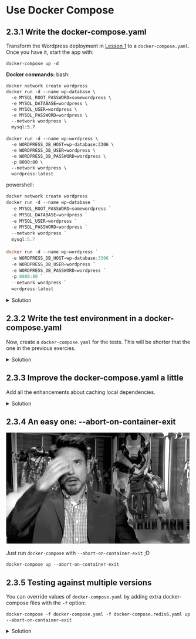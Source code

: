 # Use Docker Compose

## 2.3.1 Write the docker-compose.yaml

Transform the Wordpress deployment in [Lesson 1](1-1-What-Are-Containers.md) to a `docker-compose.yaml`. Once you have it, start the app with:

```
docker-compose up -d
```

**Docker commands:**
bash:
```shell
docker network create wordpress
docker run -d --name wp-database \
  -e MYSQL_ROOT_PASSWORD=somewordpress \
  -e MYSQL_DATABASE=wordpress \
  -e MYSQL_USER=wordpress \
  -e MYSQL_PASSWORD=wordpress \
  --network wordpress \
  mysql:5.7

docker run -d --name wp-wordpress \
  -e WORDPRESS_DB_HOST=wp-database:3306 \
  -e WORDPRESS_DB_USER=wordpress \
  -e WORDPRESS_DB_PASSWORD=wordpress \
  -p 8000:80 \
  --network wordpress \
  wordpress:latest
```

powershell:
```powershell
docker network create wordpress
docker run -d --name wp-database `
  -e MYSQL_ROOT_PASSWORD=somewordpress `
  -e MYSQL_DATABASE=wordpress `
  -e MYSQL_USER=wordpress `
  -e MYSQL_PASSWORD=wordpress `
  --network wordpress `
  mysql:5.7

docker run -d --name wp-wordpress `
  -e WORDPRESS_DB_HOST=wp-database:3306 `
  -e WORDPRESS_DB_USER=wordpress `
  -e WORDPRESS_DB_PASSWORD=wordpress `
  -p 8000:80 `
  --network wordpress `
  wordpress:latest
```


<details>
<summary>Solution</summary>

```yaml
version: '2.1'

services:
  wp-database:
    image: mysql:5.7
    environment:
      MYSQL_ROOT_PASSWORD: somewordpress
      MYSQL_DATABASE: wordpress
      MYSQL_USER: wordpress
      MYSQL_PASSWORD: wordpress
  wordpress:
    image: wordpress:latest
    environment:
      WORDPRESS_DB_HOST: wp-database:3306
      WORDPRESS_DB_USER: wordpress
      WORDPRESS_DB_PASSWORD: wordpress
    ports:
    - 8000:80
```
</details>


## 2.3.2 Write the test environment in a docker-compose.yaml

Now, create a `docker-compose.yaml` for the tests. This will be shorter that the one in the previous exercies.

<details>
<summary>Solution</summary>

```yaml
version: '2.1'

services:
  redis:
    image: redis:4-alpine
  test-runner:
    image: maven:3.5-jdk-8-alpine
    command: mvn verify
    working_dir: /code
    volumes:
      - .:/code
```
</details>

## 2.3.3 Improve the docker-compose.yaml a little

Add all the enhancements about caching local dependencies.

<details>
<summary>Solution</summary>

```yaml
version: '2.1'

services:
  redis:
    image: redis:4-alpine
  test-runner:
    image: maven:3.5-jdk-8-alpine
    command: mvn verify
    working_dir: /code
    volumes:
      - .:/code
      - ./.m2:/root/.m2
```
</details>

## 2.3.4 An easy one: --abort-on-container-exit

![relief](images/relief.gif)

Just run `docker-compose` with `--abort-on-container-exit` ;D

```
docker-compose up --abort-on-container-exit
```

## 2.3.5 Testing against multiple versions

You can override values of `docker-compose.yaml` by adding extra docker-compose files with the `-f` option:

```
docker-compose -f docker-compose.yaml -f docker-compose.redis6.yaml up --abort-on-container-exit
```

<details>
<summary>Solution</summary>

```yaml
# docker-compose.redis6.yaml
# only specifies the redis version to use
version: '2.1'

services:
  redis:
    image: redis:6-alpine
```

</details>

